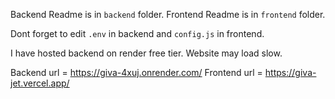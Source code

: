 Backend Readme is in `backend` folder.
Frontend Readme is in `frontend` folder.


Dont forget to edit `.env` in backend and `config.js` in frontend.

I have hosted backend on render free tier. Website may load slow.

Backend url = https://giva-4xuj.onrender.com/
Frontend url = https://giva-jet.vercel.app/